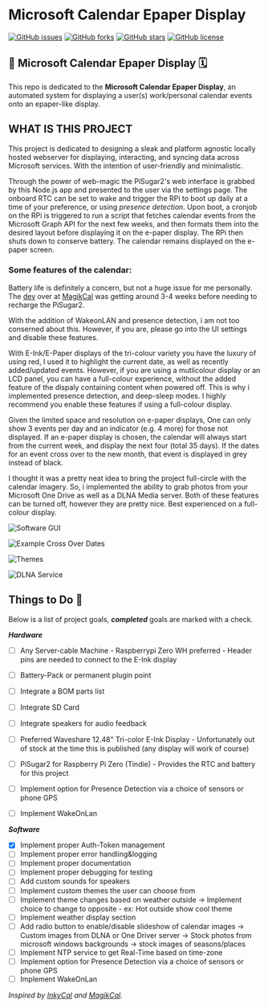 # Microsoft Calendar Epaper Display

[![GitHub issues](https://img.shields.io/github/issues/ZanzyTHEbar/Microsoft_Calendar_Epaper_Display?style=plastic)](https://github.com/ZanzyTHEbar/Microsoft_Calendar_Epaper_Display/issues) [![GitHub forks](https://img.shields.io/github/forks/ZanzyTHEbar/Microsoft_Calendar_Epaper_Display?style=plastic)](https://github.com/ZanzyTHEbar/Microsoft_Calendar_Epaper_Display/network) [![GitHub stars](https://img.shields.io/github/stars/ZanzyTHEbar/Microsoft_Calendar_Epaper_Display?style=plastic)](https://github.com/ZanzyTHEbar/Microsoft_Calendar_Epaper_Display/stargazers) [![GitHub license](https://img.shields.io/github/license/ZanzyTHEbar/Microsoft_Calendar_Epaper_Display?style=plastic)](https://github.com/ZanzyTHEbar/Microsoft_Calendar_Epaper_Display/blob/main/LICENSE)

## 📅 Microsoft Calendar Epaper Display 🗓️

This repo is dedicated to the **Microsoft Calendar Epaper Display**, an automated system for displaying a user(s) work/personal calendar events onto an epaper-like display.

## WHAT IS THIS PROJECT

This project is dedicated to designing a sleak and platform agnostic locally hosted webserver for displaying, interacting, and syncing data across Microsoft services. With the intention of user-friendly and minimalistic.

Through the power of web-magic the PiSugar2's web interface is grabbed by this Node.js app and presented to the user via the settings page. The onboard RTC can be set to wake and trigger the RPi to boot up daily at a time of your preference, or using _presence_ _detection_. Upon boot, a cronjob on the RPi is triggered to run a script that fetches calendar events from the Microsoft Graph API for the next few weeks, and then formats them into the desired layout before displaying it on the e-paper display. The RPi then shuts down to conserve battery. The calendar remains displayed on the e-paper screen.

### Some features of the calendar:

Battery life is definitely a concern, but not a huge issue for me personally. The [dev](https://github.com/speedyg0nz) over at [MagikCal](https://github.com/speedyg0nz/MagInkCal) was getting around 3-4 weeks before needing to recharge the PiSugar2. 

With the addition of WakeonLAN and presence detection, i am not too conserned about this. However, if you are, please go into the UI settings and disable these features.

With E-Ink/E-Paper displays of the tri-colour variety you have the luxury of using red, I used it to highlight the current date, as well as recently added/updated events. However, if you are using a mutlicolour display or an LCD panel, you can have a full-colour experience, without the added feature of the dispaly containing content when powered off. This is why i implemented presence detection, and deep-sleep modes. I highly recommend you enable these features if using a full-colour display.

Given the limited space and resolution on e-paper displays, One can only show 3 events per day and an indicator (e.g. 4 more) for those not displayed. If an e-paper display is chosen, the calendar will always start from the current week, and display the next four (total 35 days). If the dates for an event cross over to the new month, that event is displayed in grey instead of black.

I thought it was a pretty neat idea to bring the project full-circle with the calendar imagery. So, i implemented the ability to grab photos from your Microsoft One Drive as well as a DLNA Media server. Both of these features can be turned off, however they are pretty nice. Best experienced on a full-colour display.

![Software GUI]()

![Example Cross Over Dates]()

![Themes]()

![DLNA Service]()

## Things to Do :pencil:

Below is a list of project goals, ***completed*** goals are marked with a check.

***Hardware***

- [ ] Any Server-cable Machine - Raspberrypi Zero WH preferred - Header pins are needed to connect to the E-Ink display
- [ ] Battery-Pack or permanent plugin point
- [ ] Integrate a BOM parts list
- [ ] Integrate SD Card
- [ ] Integrate speakers for audio feedback
- [ ] Preferred Waveshare 12.48" Tri-color E-Ink Display - Unfortunately out of stock at the time this is published (any display will work of course)
- [ ] PiSugar2 for Raspberry Pi Zero (Tindie) - Provides the RTC and battery for this project
- [ ] Implement option for Presence Detection via a choice of sensors or phone GPS
- [ ] Implement WakeOnLan
 

***Software***

- [x] Implement proper Auth-Token management
- [ ] Implement proper error handling&logging
- [ ] Implement proper documentation
- [ ] Implement proper debugging for testing
- [ ] Add custom sounds for speakers
- [ ] Implement custom themes the user can choose from
- [ ] Implement theme changes based on weather outside
        -> Implement choice to change to opposite - ex: Hot outside show cool theme
- [ ] Implement weather display section
- [ ] Add radio button to enable/disable slideshow of calendar images
        -> Custom images from DLNA or One Driver server
        -> Stock photos from microsoft windows backgrounds
        -> stock images of seasons/places
- [ ] Implement NTP service to get Real-Time based on time-zone
- [ ] Implement option for Presence Detection via a choice of sensors or phone GPS
- [ ] Implement WakeOnLan   

_Inspired by [InkyCal](https://github.com/aceisace/Inkycal) and [MagikCal](https://github.com/speedyg0nz/MagInkCal)._
